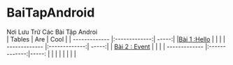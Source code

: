 # BaiTapAndroid
Nơi Lưu Trữ Các Bài Tập Androi </br>
| Tables        | Are           | Cool  |
| ------------- |:-------------:| -----:|
|[Bài 1 :Hello](https://github.com/Vanngoc98/Hello/tree/master)                     |         |        |
| ------------- |:-------------:| -----:|
| [Bài 2 : Event](https://github.com/Vanngoc98/BaiTap-Su-ly-su-kien/tree/master)    |         |        |
| ------------- |:-------------:|-----: |                                           |         |        |
|                                                                                   |         |        |

